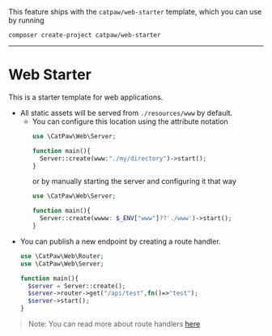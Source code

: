 This feature ships with the `catpaw/web-starter` template, which you can use by running<br/>
```
composer create-project catpaw/web-starter
```
<hr/>

# Web Starter

This is a starter template for web applications.

- All static assets will be served from `./resources/www` by default.
  - You can configure this location using the attribute notation
    ```php
    use \CatPaw\Web\Server;

    function main(){
      Server::create(www:"./my/directory")->start();
    }
    ```
    or by manually starting the server and configuring it that way
    ```php
    use \CatPaw\Web\Server;

    function main(){
      Server::create(wwww: $_ENV["www"]??'./www')->start();
    }
    ```
- You can publish a new endpoint by creating a route handler.
  ```php
  use \CatPaw\Web\Router;
  use \CatPaw\Web\Server;
  
  function main(){
    $server = Server::create();
    $server->router->get("/api/test",fn()=>"test");
    $server->start();
  }
  ```

> Note: You can read more about route handlers [here](./1.WebRouteHandlers.md)